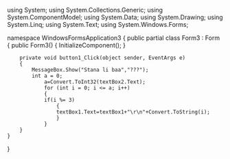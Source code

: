 using System;
using System.Collections.Generic;
using System.ComponentModel;
using System.Data;
using System.Drawing;
using System.Linq;
using System.Text;
using System.Windows.Forms;

namespace WindowsFormsApplication3
{
    public partial class Form3 : Form
    {
        public Form3()
        {
            InitializeComponent();
        }

        private void button1_Click(object sender, EventArgs e)
        {
            MessageBox.Show("Stana li baa","???");
            int a = 0;
                a=Convert.ToInt32(textBox2.Text);
                for (int i = 0; i <= a; i++)
                { 
                if(i %= 3)
                    {
                    textBox1.Text=textBox1+"\r\n"+Convert.ToString(i);
                    }
                }
        }
    }
}


